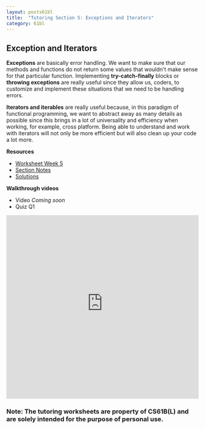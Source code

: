 ```yaml
---
layout: posts61bl
title:  "Tutoring Section 5: Exceptions and Iterators"
category: 61bl
---
```


## Exception and Iterators

**Exceptions** are basically error handling. We want to make sure that our methods and functions do not return some values that wouldn't make sense for that particular function. Implementing **try-catch-finally** blocks or **throwing exceptions** are really useful since they allow us, coders, to customize and implement these situations that we need to be handling errors.

**Iterators and iterables** are really useful because, in this paradigm of functional programming, we want to abstract away as many details as possible since this brings in a lot of universality and efficiency when working, for example, cross platform. Being able to understand and work with iterators will not only be more efficient but will also clean up your code a lot more.

**Resources**
- [Worksheet Week 5](/assets/docs/Worksheet5Tutoring.pdf)
- [Section Notes](/)
- [Solutions](/)

**Walkthrough videos**
- Video
*Coming soon*
- Quiz Q1
<iframe style="width: 100%; height: 480;" src="https://cscircles.cemc.uwaterloo.ca/java_visualize/iframe-embed.html?faking_cpp=false#data=%7B%22user_script%22%3A%22public%20class%20ExceptionsPuzzle%20%7B%5Cn%20%20%20%20public%20static%20void%20checkIfZero(int%20x)%20throws%20Exception%20%7B%5Cn%20%20%20%20%20%20%20%20if%20(x%20%3D%3D%200)%20%7B%5Cn%20%20%20%20%20%20%20%20%20%20%20%20throw%20new%20Exception(%5C%22x%20was%20zero!%5C%22)%3B%5Cn%20%20%20%20%20%20%20%20%7D%5Cn%20%20%20%20%20%20%20%20System.out.println(x)%3B%20%2F%2F%20PRINT%20STATEMENT%5Cn%20%20%20%20%7D%5Cn%5Cn%20%20%20%20public%20static%20int%20mystery(int%20x)%20%7B%5Cn%20%20%20%20%20%20%20%20int%20counter%20%3D%200%3B%5Cn%20%20%20%20%20%20%20%20try%20%7B%5Cn%20%20%20%20%20%20%20%20%20%20%20%20while%20(true)%20%7B%5Cn%20%20%20%20%20%20%20%20%20%20%20%20%20%20%20%20x%20%3D%20x%20%2F%202%3B%5Cn%20%20%20%20%20%20%20%20%20%20%20%20%20%20%20%20checkIfZero(x)%3B%5Cn%20%20%20%20%20%20%20%20%20%20%20%20%20%20%20%20counter%20%2B%3D%201%3B%5Cn%20%20%20%20%20%20%20%20%20%20%20%20%20%20%20%20System.out.println(%5C%22counter%20is%20%5C%22%20%2B%20counter)%3B%20%2F%2F%20PRINT%20STATEMENT%5Cn%20%20%20%20%20%20%20%20%20%20%20%20%7D%5Cn%20%20%20%20%20%20%20%20%7D%20catch(Exception%20e)%20%7B%5Cn%20%20%20%20%20%20%20%20%20%20%20%20return%20counter%3B%5Cn%20%20%20%20%20%20%20%20%7D%5Cn%20%20%20%20%7D%5Cn%5Cn%20%20%20%20public%20static%20void%20main(String%5B%5D%20args)%20%7B%5Cn%20%20%20%20%20%20%20%20System.out.println(%5C%22mystery%20of%201%20is%20%5C%22%20%2B%20mystery(1))%3B%5Cn%20%20%20%20%20%20%20%20System.out.println(%5C%22mystery%20of%206%20is%20%5C%22%20%2B%20mystery(6))%3B%5Cn%20%20%20%20%7D%5Cn%7D%22%2C%22options%22%3A%7B%22showStringsAsValues%22%3Atrue%2C%22showAllFields%22%3Afalse%7D%2C%22args%22%3A%5B%5D%2C%22stdin%22%3A%22%22%7D&cumulative=false&heapPrimitives=false&drawParentPointers=false&textReferences=false&showOnlyOutputs=false&py=3&curInstr=0&resizeContainer=true&highlightLines=true&rightStdout=true" frameborder="0" scrolling="no"></iframe>





### Note: The tutoring worksheets are property of CS61B(L) and are solely intended for the purpose of personal use.
